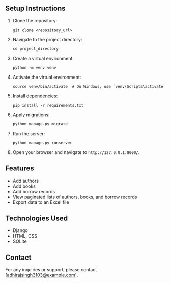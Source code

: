 ## Setup Instructions

1. Clone the repository:
    ```
    git clone <repository_url>
    ```

2. Navigate to the project directory:
    ```
    cd project_directory
    ```

3. Create a virtual environment:
    ```
    python -m venv venv
    ```

4. Activate the virtual environment:
    ```
    source venv/bin/activate  # On Windows, use `venv\Scripts\activate`
    ```

5. Install dependencies:
    ```
    pip install -r requirements.txt
    ```

6. Apply migrations:
    ```
    python manage.py migrate
    ```

7. Run the server:
    ```
    python manage.py runserver
    ```

8. Open your browser and navigate to `http://127.0.0.1:8000/`.

## Features

- Add authors
- Add books
- Add borrow records
- View paginated lists of authors, books, and borrow records
- Export data to an Excel file

## Technologies Used

- Django
- HTML, CSS
- SQLite

## Contact

For any inquiries or support, please contact [adhirajsingh3103@example.com].
